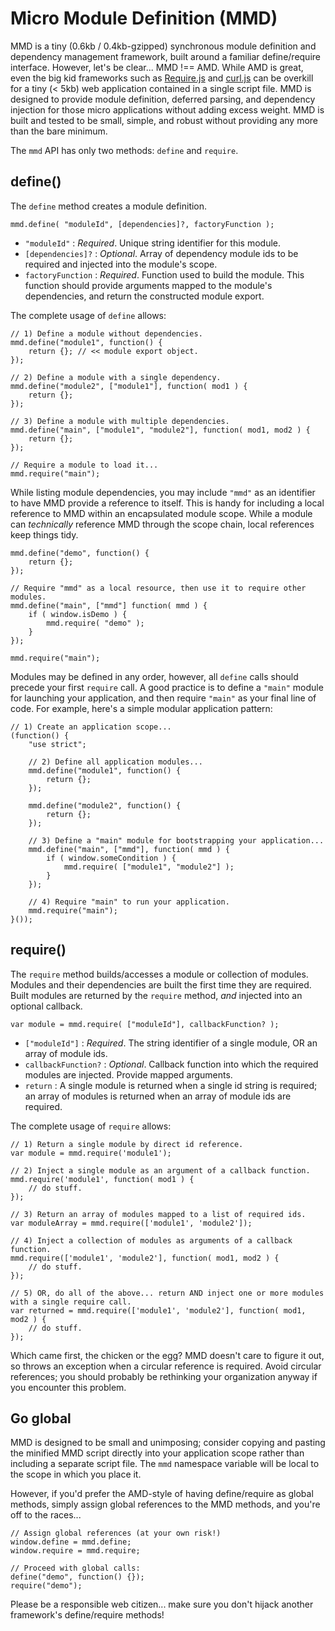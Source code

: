 # Micro Module Definition (MMD)

MMD is a tiny (0.6kb / 0.4kb-gzipped) synchronous module definition and dependency management framework, built around a familiar define/require interface. However, let's be clear... MMD !== AMD. While AMD is great, even the big kid frameworks such as [Require.js](http://requirejs.org/ "Require.js") and [curl.js](https://github.com/cujojs/curl "curl.js") can be overkill for a tiny (< 5kb) web application contained in a single script file. MMD is designed to provide module definition, deferred parsing, and dependency injection for those micro applications without adding excess weight. MMD is built and tested to be small, simple, and robust without providing any more than the bare minimum.

The `mmd` API has only two methods: `define` and `require`.

## define()

The `define` method creates a module definition.	

	mmd.define( "moduleId", [dependencies]?, factoryFunction );

- `"moduleId"` : *Required*. Unique string identifier for this module.
- `[dependencies]?` : *Optional*. Array of dependency module ids to be required and injected into the module's scope.
- `factoryFunction` : *Required*. Function used to build the module. This function should provide arguments mapped to the module's dependencies, and return the constructed module export.

The complete usage of `define` allows:

	// 1) Define a module without dependencies.
	mmd.define("module1", function() {
		return {}; // << module export object.
	});
	
	// 2) Define a module with a single dependency.
	mmd.define("module2", ["module1"], function( mod1 ) {
		return {};
	});
	
	// 3) Define a module with multiple dependencies.
	mmd.define("main", ["module1", "module2"], function( mod1, mod2 ) {
		return {};
	});
	
	// Require a module to load it...
	mmd.require("main");
	
While listing module dependencies, you may include `"mmd"` as an identifier to have MMD provide a reference to itself. This is handy for including a local reference to MMD within an encapsulated module scope. While a module can *technically* reference MMD through the scope chain, local references keep things tidy.

	mmd.define("demo", function() {
		return {};
	});
	
	// Require "mmd" as a local resource, then use it to require other modules.
	mmd.define("main", ["mmd"] function( mmd ) {
		if ( window.isDemo ) {
			mmd.require( "demo" );
		}
	});
	
	mmd.require("main");
	
Modules may be defined in any order, however, all `define` calls should precede your first `require` call. A good practice is to define a `"main"` module for launching your application, and then require `"main"` as your final line of code. For example, here's a simple modular application pattern:

	// 1) Create an application scope...
	(function() {
		"use strict";
		
		// 2) Define all application modules...
		mmd.define("module1", function() {
			return {};
		});
		
		mmd.define("module2", function() {
			return {};
		});
		
		// 3) Define a "main" module for bootstrapping your application...
		mmd.define("main", ["mmd"], function( mmd ) {
			if ( window.someCondition ) {
				mmd.require( ["module1", "module2"] );
			}
		});
		
		// 4) Require "main" to run your application.
		mmd.require("main");
	}());


## require()

The `require` method builds/accesses a module or collection of modules. Modules and their dependencies are built the first time they are required. Built modules are returned by the `require` method, *and* injected into an optional callback.

	var module = mmd.require( ["moduleId"], callbackFunction? );

- `["moduleId"]` : *Required*. The string identifier of a single module, OR an array of module ids.
- `callbackFunction?` : *Optional*. Callback function into which the required modules are injected. Provide mapped arguments.
- `return` : A single module is returned when a single id string is required; an array of modules is returned when an array of module ids are required.

The complete usage of `require` allows:
	
	// 1) Return a single module by direct id reference.
	var module = mmd.require('module1');
	
	// 2) Inject a single module as an argument of a callback function.
	mmd.require('module1', function( mod1 ) {
		// do stuff.
	});
	
	// 3) Return an array of modules mapped to a list of required ids.
	var moduleArray = mmd.require(['module1', 'module2']);
	
	// 4) Inject a collection of modules as arguments of a callback function.
	mmd.require(['module1', 'module2'], function( mod1, mod2 ) {
		// do stuff.
	});
	
	// 5) OR, do all of the above... return AND inject one or more modules with a single require call.
	var returned = mmd.require(['module1', 'module2'], function( mod1, mod2 ) {
		// do stuff.
	});

Which came first, the chicken or the egg? MMD doesn't care to figure it out, so throws an exception when a circular reference is required. Avoid circular references; you should probably be rethinking your organization anyway if you encounter this problem.

## Go global

MMD is designed to be small and unimposing; consider copying and pasting the minified MMD script directly into your application scope rather than including a separate script file. The `mmd` namespace variable will be local to the scope in which you place it.

However, if you'd prefer the AMD-style of having define/require as global methods, simply assign global references to the MMD methods, and you're off to the races...

	// Assign global references (at your own risk!)
	window.define = mmd.define;
	window.require = mmd.require;	

	// Proceed with global calls:
	define("demo", function() {});
	require("demo");

Please be a responsible web citizen... make sure you don't hijack another framework's define/require methods!